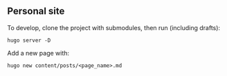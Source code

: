 ## Personal site

To develop, clone the project with submodules, then run (including drafts):

```
hugo server -D 
```

Add a new page with:

```
hugo new content/posts/<page_name>.md
```
